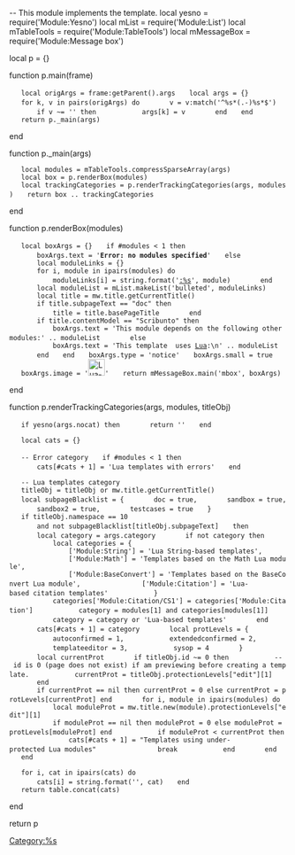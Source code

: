 -- This module implements the template. local yesno =
require('Module:Yesno') local mList = require('Module:List') local
mTableTools = require('Module:TableTools') local mMessageBox =
require('Module:Message box')

local p = {}

function p.main(frame)

`   local origArgs = frame:getParent().args`
`   local args = {}`
`   for k, v in pairs(origArgs) do`
`       v = v:match('^%s*(.-)%s*$')`
`       if v ~= '' then`
`           args[k] = v`
`       end`
`   end`
`   return p._main(args)`

end

function p._main(args)

`   local modules = mTableTools.compressSparseArray(args)`
`   local box = p.renderBox(modules)`
`   local trackingCategories = p.renderTrackingCategories(args, modules)`
`   return box .. trackingCategories`

end

function p.renderBox(modules)

`   local boxArgs = {}`
`   if #modules < 1 then`
`       boxArgs.text = '`<strong class="error">`Error: no modules specified`</strong>`'`
`   else`
`       local moduleLinks = {}`
`       for i, module in ipairs(modules) do`
`           moduleLinks[i] = string.format('`[`:%s`](:%s "wikilink")`', module)`
`       end`
`       local moduleList = mList.makeList('bulleted', moduleLinks)`
`       local title = mw.title.getCurrentTitle()`
`       if title.subpageText == "doc" then`
`           title = title.basePageTitle`
`       end`
`       if title.contentModel == "Scribunto" then`
`           boxArgs.text = 'This module depends on the following other modules:' .. moduleList`
`       else`
`           boxArgs.text = 'This template  uses `[`Lua`](Wikipedia:Lua "wikilink")`:\n' .. moduleList`
`       end`
`   end`
`   boxArgs.type = 'notice'`
`   boxArgs.small = true`
`   boxArgs.image = '`<img src="Lua-logo-nolabel.svg" title="Lua-logo-nolabel.svg" width="30"
alt="Lua-logo-nolabel.svg" />`'`
`   return mMessageBox.main('mbox', boxArgs)`

end

function p.renderTrackingCategories(args, modules, titleObj)

`   if yesno(args.nocat) then`
`       return ''`
`   end`

`   local cats = {}`

`   -- Error category`
`   if #modules < 1 then`
`       cats[#cats + 1] = 'Lua templates with errors'`
`   end`

`   -- Lua templates category`
`   titleObj = titleObj or mw.title.getCurrentTitle()`
`   local subpageBlacklist = {`
`       doc = true,`
`       sandbox = true,`
`       sandbox2 = true,`
`       testcases = true`
`   }`
`   if titleObj.namespace == 10`
`       and not subpageBlacklist[titleObj.subpageText]`
`   then`
`       local category = args.category`
`       if not category then`
`           local categories = {`
`               ['Module:String'] = 'Lua String-based templates',`
`               ['Module:Math'] = 'Templates based on the Math Lua module',`
`               ['Module:BaseConvert'] = 'Templates based on the BaseConvert Lua module',`
`               ['Module:Citation'] = 'Lua-based citation templates'`
`           }`
`           categories['Module:Citation/CS1'] = categories['Module:Citation']`
`           category = modules[1] and categories[modules[1]]`
`           category = category or 'Lua-based templates'`
`       end`
`       cats[#cats + 1] = category`
`       local protLevels = {`
`           autoconfirmed = 1,`
`           extendedconfirmed = 2,`
`           templateeditor = 3,`
`           sysop = 4`
`       }`
`       local currentProt`
`       if titleObj.id ~= 0 then`
`           -- id is 0 (page does not exist) if am previewing before creating a template.`
`           currentProt = titleObj.protectionLevels["edit"][1]`
`       end`
`       if currentProt == nil then currentProt = 0 else currentProt = protLevels[currentProt] end`
`       for i, module in ipairs(modules) do`
`           local moduleProt = mw.title.new(module).protectionLevels["edit"][1]`
`           if moduleProt == nil then moduleProt = 0 else moduleProt = protLevels[moduleProt] end`
`           if moduleProt < currentProt then`
`               cats[#cats + 1] = "Templates using under-protected Lua modules"`
`               break`
`           end`
`       end`
`   end`

`   for i, cat in ipairs(cats) do`
`       cats[i] = string.format('', cat)`
`   end`
`   return table.concat(cats)`

end

return p

[Category:%s](Category:%s "wikilink")
